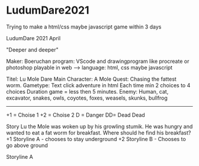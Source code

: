# LudumDare2021
Trying to make a html/css maybe javascript game within 3 days

LudumDare 2021 April

"Deeper and deeper"

Maker: Boeruchan
program: VScode and drawingprogram like procreate or photoshop
playable in web --> language: html, css maybe javascript

Titel: Lu Mole Dare
Main Character: A Mole
Quest: Chasing the fattest worm.
Gametype: Text click adventure in html
Each time min 2 choices to 4 choices
Duration game = less then 5 minutes.
Enemy: Human, cat, excavator, snakes, owls, coyotes, foxes, weasels, skunks, bullfrog

-----------------------------
+1 = Choise 1
+2 = Choise 2
D = Danger
DD= Dead Dead

Story
Lu the Mole was woken up by his growling stumik. He was hungry and wanted to eat a fat worm for breakfast. Where should he find his breakfast?
+1 Storyline A - chooses to stay underground
+2 Storyline B - Chooses to go above ground

Storyline A


